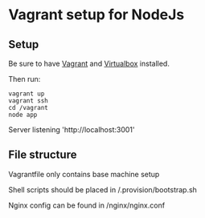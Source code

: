 # Vagrant setup for NodeJs

## Setup
Be sure to have [Vagrant](https://www.vagrantup.com/) and [Virtualbox](https://www.virtualbox.org/) installed.

Then run:

    vagrant up
    vagrant ssh
    cd /vagrant
    node app

Server listening 'http://localhost:3001'

## File structure
Vagrantfile only contains base machine setup

Shell scripts should be placed in /.provision/bootstrap.sh

Nginx config can be found in /nginx/nginx.conf
